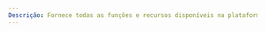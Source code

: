 ```yaml
---
Descrição: Fornece todas as funções e recursos disponíveis na plataforma do Windows Server 2012. Dá suporte para até 64 soquetes e até 4 TB de RAM. Inclui duas licenças de máquina virtual.
---
```

